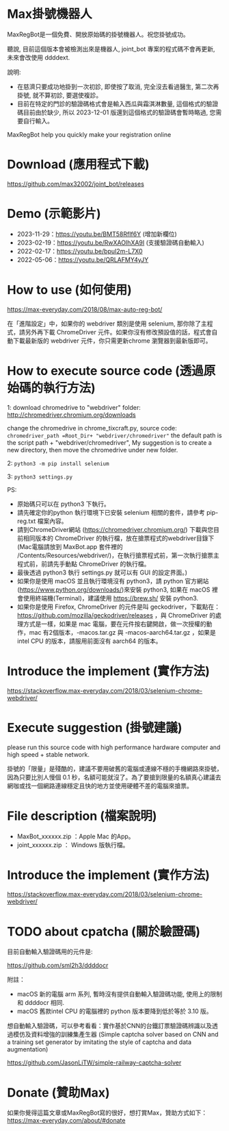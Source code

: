 # Max掛號機器人
MaxRegBot是一個免費、開放原始碼的掛號機器人。祝您掛號成功。

聽說, 目前這個版本會被檢測出來是機器人, joint_bot 專案的程式碼不會再更新, 未來會改使用 ddddext.

說明: 
* 在慈濟只要成功地掛到一次初診, 即使按了取消, 完全沒去看過醫生, 第二次再掛號, 就不算初診, 要選使複診。
* 目前在特定的門診的驗證碼格式會是輸入西瓜與霜淇淋數量, 這個格式的驗證碼目前由於缺少, 所以 2023-12-01 版還到這個格式的驗證碼會暫時略過, 您需要自行輸入。

MaxRegBot help you quickly make your registration online

# Download (應用程式下載)
https://github.com/max32002/joint_bot/releases

# Demo (示範影片)

* 2023-11-29：https://youtu.be/BMT58RfIf6Y (增加新欄位)
* 2023-02-19：https://youtu.be/RwXAOIhXA9I (支援驗證碼自動輸入)
* 2022-02-17：https://youtu.be/bpuI2m-L7X0
* 2022-05-06：https://youtu.be/QRLAFMY4yJY

# How to use (如何使用)
https://max-everyday.com/2018/08/max-auto-reg-bot/

在「進階設定」中，如果你的 webdriver 類別是使用 selenium, 那你除了主程式，請另外再下載 ChromeDriver 元件。如果你沒有修改預設值的話，程式會自動下載最新版的 webdriver 元件，你只需更新chrome 瀏覽器到最新版即可。

# How to execute source code (透過原始碼的執行方法)
1: download chromedrive to "webdriver" folder:
http://chromedriver.chromium.org/downloads

change the chromedrive in chrome_tixcraft.py, source code:
<code>chromedriver_path =Root_Dir+ "webdriver/chromedriver"</code>
the default path is the script path + "webdriver/chromedriver", My suggestion is to create a new directory, then move the chromedrive under new folder.

2: <code>python3 -m pip install selenium</code>

3: <code>python3 settings.py</code>

PS:
* 原始碼只可以在 python3 下執行。
* 請先確定你的python 執行環境下已安裝 selenium 相關的套件，請參考 pip-reg.txt 檔案內容。
* 請到ChromeDriver網站 (https://chromedriver.chromium.org/) 下載與您目前相同版本的 ChromeDriver 的執行檔，放在搶票程式的webdriver目錄下(Mac電腦請放到 MaxBot.app 套件裡的 /Contents/Resources/webdriver/)，在執行搶票程式前，第一次執行搶票主程式前，前請先手動點 ChromeDriver 的執行檔。
* 最後透過 python3 執行 settings.py 就可以有 GUI 的設定界面。)
* 如果你是使用 macOS 並且執行環境沒有 python3，請 python 官方網站(https://www.python.org/downloads/)來安裝 python3, 如果在 macOS 裡會使用終端機(Terminal)，建議使用 https://brew.sh/ 安裝 python3.
* 如果你是使用 Firefox, ChromeDriver 的元件是叫 geckodriver，下載點在：https://github.com/mozilla/geckodriver/releases ，與 ChromeDriver 的處理方式是一樣，如果是 mac 電腦，要在元件按右鍵開啟，做一次授權的動作，mac 有2個版本，-macos.tar.gz 與 -macos-aarch64.tar.gz ，如果是 intel CPU 的版本，請服用前面沒有 aarch64 的版本。

# Introduce the implement (實作方法)
https://stackoverflow.max-everyday.com/2018/03/selenium-chrome-webdriver/

# Execute suggestion (掛號建議)
please run this source code with high performance hardware computer and high speed + stable network.

掛號的「限量」是殘酷的，建議不要用破舊的電腦或連線不穩的手機網路來掛號，因為只要比別人慢個 0.1 秒，名額可能就沒了。為了要搶到限量的名額真心建議去網咖或找一個網路連線穩定且快的地方並使用硬體不差的電腦來搶票。


# File description (檔案說明)

* MaxBot_xxxxxx.zip ：Apple Mac 的App。
* joint_xxxxxx.zip ： Windows 版執行檔。


# Introduce the implement (實作方法)

https://stackoverflow.max-everyday.com/2018/03/selenium-chrome-webdriver/

# TODO about cpatcha (關於驗證碼)

目前自動輸入驗證碼用的元件是:

https://github.com/sml2h3/ddddocr

附註：
* macOS 新的電腦 arm 系列, 暫時沒有提供自動輸入驗證碼功能, 使用上的限制和 ddddocr 相同. 
* macOS 舊款intel CPU 的電腦裡的 python 版本要降到低於等於 3.10 版。

想自動輸入驗證碼，可以參考看看：實作基於CNN的台鐵訂票驗證碼辨識以及透過模仿及資料增強的訓練集產生器 (Simple captcha solver based on CNN and a training set generator by imitating the style of captcha and data augmentation)

https://github.com/JasonLiTW/simple-railway-captcha-solver

# Donate (贊助Max)

如果你覺得這篇文章或MaxRegBot寫的很好，想打賞Max，贊助方式如下： https://max-everyday.com/about/#donate
